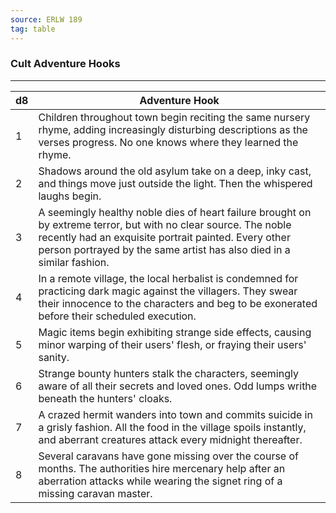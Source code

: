 ```yaml
---
source: ERLW 189
tag: table
---
```


### Cult Adventure Hooks
---
|d8|Adventure Hook|
|----|------------|
|1|Children throughout town begin reciting the same nursery rhyme, adding increasingly disturbing descriptions as the verses progress. No one knows where they learned the rhyme.|
|2|Shadows around the old asylum take on a deep, inky cast, and things move just outside the light. Then the whispered laughs begin.|
|3|A seemingly healthy noble dies of heart failure brought on by extreme terror, but with no clear source. The noble recently had an exquisite portrait painted. Every other person portrayed by the same artist has also died in a similar fashion.|
|4|In a remote village, the local herbalist is condemned for practicing dark magic against the villagers. They swear their innocence to the characters and beg to be exonerated before their scheduled execution.|
|5|Magic items begin exhibiting strange side effects, causing minor warping of their users' flesh, or fraying their users' sanity.|
|6|Strange bounty hunters stalk the characters, seemingly aware of all their secrets and loved ones. Odd lumps writhe beneath the hunters' cloaks.|
|7|A crazed hermit wanders into town and commits suicide in a grisly fashion. All the food in the village spoils instantly, and aberrant creatures attack every midnight thereafter.|
|8|Several caravans have gone missing over the course of months. The authorities hire mercenary help after an aberration attacks while wearing the signet ring of a missing caravan master.|
